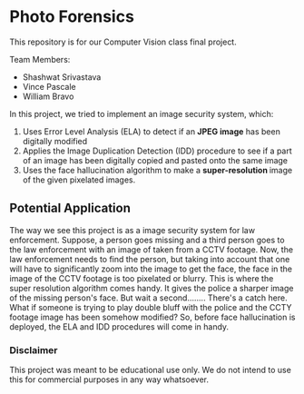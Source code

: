 # Photo Forensics
This repository is for our Computer Vision class final project.

Team Members:
<ul>
<li>Shashwat Srivastava</li>
<li>Vince Pascale</li>
<li>William Bravo</li>
</ul>
In this project, we tried to implement an image security system, which:
<ol>
<li>Uses Error Level Analysis (ELA) to detect if an <b>JPEG image</b> has been digitally modified</li>
<li>Applies the Image Duplication Detection (IDD) procedure to see if a part of an image
    has been digitally copied and pasted onto the same image</li>
<li>Uses the face hallucination algorithm to make a <b> super-resolution </b> image of
    the given pixelated images.</li>
</ol>
<h2> Potential Application </h2>  
The way we see this project is as a image security system for law enforcement.
Suppose, a person goes missing and a third person goes to the law enforcement with an image of
taken from a CCTV footage. Now, the law enforcement needs to find the person, but taking into 
account that one will have to significantly zoom into the image to get the face, the 
face in the image of the CCTV footage is too pixelated or blurry. This is where the 
super resolution algorithm comes handy. It gives the police a sharper image of the 
missing person's face. 
But wait a second........ There's a catch here. What if someone is trying to play 
double bluff with the police and the CCTY footage image has been somehow modified?
So, before face hallucination is deployed, the ELA and IDD procedures will come in handy.


<h3> Disclaimer </h3>
This project was meant to be educational use only. We do not intend to use this for 
commercial purposes in any way whatsoever.
